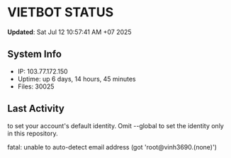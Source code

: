# VIETBOT STATUS
**Updated**: Sat Jul 12 10:57:41 AM +07 2025

## System Info
- IP: 103.77.172.150
- Uptime: up 6 days, 14 hours, 45 minutes
- Files: 30025

## Last Activity

to set your account's default identity.
Omit --global to set the identity only in this repository.

fatal: unable to auto-detect email address (got 'root@vinh3690.(none)')

